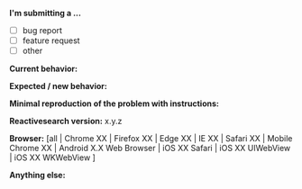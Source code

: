 <!--
IF YOU DON'T FILL OUT THE FOLLOWING INFORMATION WE MIGHT CLOSE YOUR ISSUE WITHOUT INVESTIGATION
-->

<!--
- Before submitting, please **SEARCH GITHUB** for a similar issue or PR. -->

**I'm submitting a ...**
<!-- (check one with "x") -->
- [ ] bug report
- [ ] feature request
- [ ] other

**Current behavior:**
<!-- Describe how the bug manifests / how the current features are insufficient. Attach Screenshots if it helps -->

**Expected / new behavior:**
<!-- Describe what the behavior would be without the bug / how the feature would improve reactivesearch -->

**Minimal reproduction of the problem with instructions:**
<!--
If the current behavior is a bug or you can illustrate your feature request better with an example,
please provide the *STEPS TO REPRODUCE* and if possible a *MINIMAL DEMO* of the problem via
codepen.io or similar.
-->

**Reactivesearch version:** x.y.z
<!-- Check whether this is still an issue in the most recent stable version -->

**Browser:** [all | Chrome XX | Firefox XX | Edge XX | IE XX | Safari XX | Mobile Chrome XX | Android X.X Web Browser | iOS XX Safari | iOS XX UIWebView | iOS XX WKWebView ]
<!-- All browsers where this could be reproduced (and Operating System if relevant) -->

**Anything else:**
<!-- e.g. stacktraces, related issues, suggestions how to fix -->
